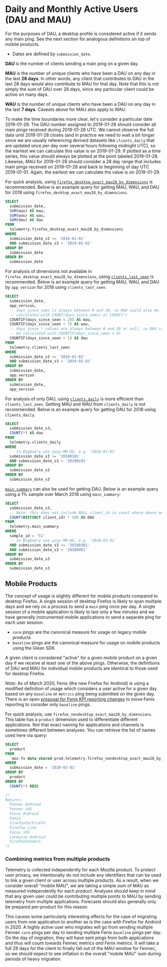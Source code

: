 # Daily and Monthly Active Users (DAU and MAU)

For the purposes of DAU, a desktop profile is considered active if it sends any main ping.
See the next section for analogous definitions on top of mobile products.

- Dates are defined by `submission_date`.

**DAU** is the number of clients sending a main ping on a given day.

**MAU** is the number of unique clients who have been a DAU on any day in the last **28 days**. In other words, any client that contributes to DAU in the last 28 days would also contribute to MAU for that day. Note that this is not simply the sum of DAU over 28 days, since any particular client could be active on many days.

**WAU** is the number of unique clients who have been a DAU on any day in the last **7 days**. Caveats above for MAU also apply to WAU.

To make the time boundaries more clear, let's consider a particular date 2019-01-28. The DAU number assigned to 2019-01-28 should consider all main pings received during 2019-01-28 UTC. We cannot observe the full data until 2019-01-28 closes (and in practice we need to wait a bit longer since we are usually referencing derived datasets like `clients_daily` that are updated once per day over several hours following midnight UTC), so the earliest we can calculate this value is on 2019-01-29. If plotted as a time series, this value should always be plotted at the point labeled 2019-01-28. Likewise, MAU for 2019-01-28 should consider a 28 day range that includes main pings received on 2019-01-28 and back to beginning of day UTC 2019-01-01. Again, the earliest we can calculate the value is on 2019-01-29.

For quick analysis, using [`firefox_desktop_exact_mau28_by_dimensions`](../datasets/bigquery/exact_mau/reference.md) is recommended. Below is an example query for getting MAU, WAU, and DAU for 2018 using `firefox_desktop_exact_mau28_by_dimensions`.

```sql
SELECT
  submission_date,
  SUM(mau) AS mau,
  SUM(wau) AS wau,
  SUM(dau) AS dau
FROM
  telemetry.firefox_desktop_exact_mau28_by_dimensions
WHERE
  submission_date_s3 >= '2018-01-01'
  AND submission_date_s3 < '2019-01-01'
GROUP BY
  submission_date
ORDER BY
  submission_date
```

For analysis of dimensions not available in `firefox_desktop_exact_mau28_by_dimensions`, using [`clients_last_seen`](../datasets/bigquery/clients_last_seen/reference.md) is recommended. Below is an example query for getting MAU, WAU, and DAU by `app_version` for 2018 using `clients_last_seen`.

```sql
SELECT
  submission_date,
  app_version,
  -- days_since_seen is always between 0 and 28, so MAU could also be
  -- calculated with COUNT(days_since_seen) or COUNT(*)
  COUNTIF(days_since_seen < 28) AS mau,
  COUNTIF(days_since_seen < 7) AS wau,
  -- days_since_* values are always between 0 and 28 or null, so DAU could also
  -- be calculated with COUNTIF(days_since_seen = 0)
  COUNTIF(days_since_seen < 1) AS dau
FROM
  telemetry.clients_last_seen
WHERE
  submission_date_s3 >= '2018-01-01'
  AND submission_date_s3 < '2019-01-01'
GROUP BY
  submission_date,
  app_version
ORDER BY
  submission_date,
  app_version
```

For analysis of only DAU, using [`clients_daily`](../datasets/batch_view/clients_daily/reference.md) is more efficient than `clients_last_seen`. Getting MAU and WAU from `clients_daily` is not recommended. Below is an example query for getting DAU for 2018 using `clients_daily`.

```sql
SELECT
  submission_date_s3,
  COUNT(*) AS dau
FROM
  telemetry.clients_daily
WHERE
  -- In BigQuery use yyyy-MM-DD, e.g. '2018-01-01'
  submission_date_s3 >= '20180101'
  AND submission_date_s3 < '20190101'
GROUP BY
  submission_date_s3
ORDER BY
  submission_date_s3
```

[`main_summary`](../datasets/batch_view/main_summary/reference.md) can also be used for getting DAU. Below is an example query using a 1% sample over March 2018 using `main_summary`:

```sql
SELECT
  submission_date_s3,
  -- Note: this does not include NULL client_id in count where above methods do
  COUNT(DISTINCT client_id) * 100 AS DAU
FROM
  telemetry.main_summary
WHERE
  sample_id = '51'
  -- In BigQuery use yyyy-MM-DD, e.g. '2018-03-01'
  AND submission_date_s3 >= '20180301'
  AND submission_date_s3 < '20180401'
GROUP BY
  submission_date_s3
ORDER BY
  submission_date_s3
```

## Mobile Products

The concept of usage is slightly different for mobile products compared to desktop Firefox.
A single session of desktop Firefox is likely to span multiple days and we
rely on a process to send a `main` ping once per day.
A single session of a mobile application is likely to last only a few minutes and
we have generally instrumented mobile applications to send a separate ping for
each user session:

- `core` pings are the canonical measure for usage on legacy mobile products
- `baseline` pings are the canonical measure for usage on mobile products using the Glean SDK

A given client is considered "active" for a given mobile product on a given day if we receive at
least one of the above pings. Otherwise, the definitions of DAU and MAU for individual mobile products
are identical to those used for desktop Firefox.

_Note:_ As of March 2020, Fenix (the new Firefox for Android) is using a modified definition of usage
which considers a user active for a given day based on any `baseline` or `metrics` ping
being submitted on the given day. There is an open
[proposal for Fenix KPI reporting changes](https://docs.google.com/document/d/1Ym4eZyS0WngEP6WdwJjmCoxtoQbJSvORxlQwZpuSV2I/edit?ts=5e6f894f#) to move Fenix reporting to consider only `baseline` pings.

For quick analysis, use `firefox_nondesktop_exact_mau28_by_dimensions`.
This table has a `product` dimension used to differentiate different applications.
Not that exact naming for applications and channels is sometimes different
between analyses. You can retrieve the list of names used here via query:

```sql
SELECT
  product
FROM
  `moz-fx-data-shared-prod.telemetry.firefox_nondesktop_exact_mau28_by_dimensions`
WHERE
  submission_date = '2020-03-01'
GROUP BY
  product
ORDER BY
  COUNT(*) DESC

/*
Returns:
  Fennec Android
  Fennec iOS
  Focus Android
  Fenix
  FirefoxForFireTV
  Firefox Lite
  Focus iOS
  Lockwise Android
  FirefoxConnect
*/
```

### Combining metrics from multiple products

Telemetry is collected independently for each Mozilla product.
To protect user privacy, we intentionally do not include any identifiers
that can be used to link a given client or user across multiple products.
As a result, when we consider overall "mobile MAU", we are taking a simple sum of
MAU as measured independently for each product. Analyses should keep in mind
that any given user could be contributing multiple points to MAU by sending
telemetry from multiple applications. Forecasts should also generally only be
prepared per-product for this reason.

This causes some particularly interesting effects for the case of migrating users
from one application to another as is the case with Firefox for Android in 2020.
A highly active user who migrates will go from sending multiple Fennec `core` pings per
day to sending multiple Fenix `baseline` pings per day.
On the day of migration, they will have sent pings from both applications and thus
will count towards Fennec metrics _and_ Fenix metrics. It will take a full 28 days
for the client to finally fall out of the MAU window for Fennec, so we should
expect to see inflation in the overall "mobile MAU" sum during periods of heavy
migration.
